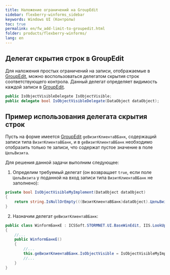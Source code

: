 ```yaml
---
title: Наложение ограничений на GroupEdit
sidebar: flexberry-winforms_sidebar
keywords: Windows UI (Контролы)
toc: true
permalink: en/fw_add-limit-to-groupedit.html
folder: products/flexberry-winforms/
lang: en
---
```

## Делегат скрытия строк в GroupEdit
Для наложения простых ограничений на записи, отображаемые в [GroupEdit](fw_group-edit.html), можно воспользоваться делегатом скрытия строк соответствующего контрола. Данный делегат определяет видимость каждой записи в [GroupEdit](fw_group-edit.html).

```csharp
public IsObjectVisibleDelegate IsObjectVisible;
public delegate bool IsObjectVisibleDelegate(DataObject dataObject);
```

## Пример использования делегата скрытия строк
Пусть на форме имеется [GroupEdit](fw_group-edit.html) `geВизитКлиентаВБанк`, содержащий записи типа `ВизитКлиентаВБанк`, и в `geВизитКлиентаВБанк` необходимо отобразить только те записи, что содержат пустое значение в поле `ЦельВизита`.

Для решения данной задачи выполним следующее:

1. Определим требуемый делегат (он возвращает `true`, если поле `ЦельВизита` у поданной на вход записи типа `ВизитКлиентаВБанк` не заполнено):

```csharp
private bool IsObjectVisibleMyImplement(DataObject dataObject)
{
	return string.IsNullOrEmpty(((ВизитКлиентаВБанк)dataObject).ЦельВизита);
}
```

2. Назначим делегат `geВизитКлиентаВБанк`:

```csharp
public class WinformБанкE : ICSSoft.STORMNET.UI.BaseWinEdit, IIS.LookUpEditManager2.DPDIБанкE
{
	//...
	public WinformБанкE()
	{
		//...
		this.geВизитКлиентаВБанк.IsObjectVisible = IsObjectVisibleMyImplement;
		//...
	}
}
```